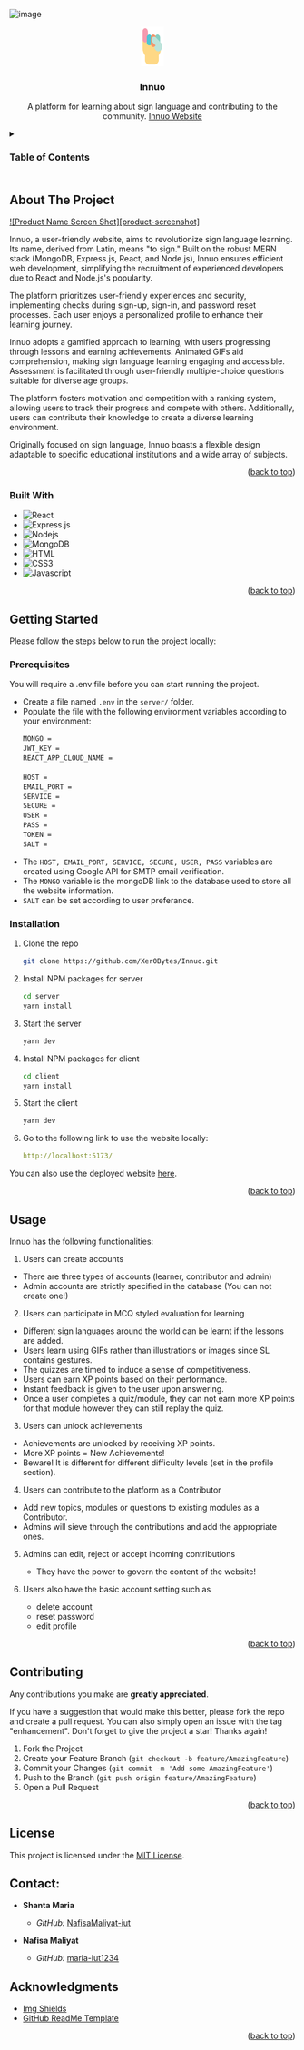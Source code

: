 ![image](https://github.com/Xer0Bytes/Innuo/assets/95132675/0dc4247f-0347-4f72-8c05-79d241e4cb0d)<!-- PROJECT LOGO -->
<br />
<div align="center">
  <a href="https://github.com/Xer0Bytes/Innuo">
    <img src="client/src/assets/favicon.ico" alt="Logo" width="40" height="70">
  </a>

  <h3 align="center">Innuo</h3>

  <p align="center">
    A platform for learning about sign language and contributing to the community.
    <a href="https://innuo.netlify.app/">Innuo Website</a>
  </p>
</div>



<!-- TABLE OF CONTENTS -->
<details>
  <summary><h3>Table of Contents<h3></summary>
  <ol>
    <li>
      <a href="#about-the-project">About The Project</a>
      <ul>
        <li><a href="#built-with">Built With</a></li>
      </ul>
    </li>
    <li>
      <a href="#getting-started">Getting Started</a>
      <ul>
        <li><a href="#prerequisites">Prerequisites</a></li>
        <li><a href="#installation">Installation</a></li>
      </ul>
    </li>
    <li><a href="#usage">Usage</a></li>
    <li><a href="#contributing">Contributing</a></li>
    <li><a href="#license">License</a></li>
    <li><a href="#contact">Contact</a></li>
    <li><a href="#acknowledgments">Acknowledgments</a></li>
  </ol>
</details>



<!-- ABOUT THE PROJECT -->
## About The Project

[![Product Name Screen Shot][product-screenshot]](https://media.licdn.com/dms/image/D562DAQHFsz7P9eQbLQ/profile-treasury-image-shrink_800_800/0/1710615450548?e=1711915200&v=beta&t=UudD9DoLaA8FZpbkHS5uGxKtVBe-0ROPMaEjmnepbdg)

Innuo, a user-friendly website, aims to revolutionize sign language learning. Its name, derived from Latin, means "to sign." Built on the robust MERN stack (MongoDB, Express.js, React, and Node.js), Innuo ensures efficient web development, simplifying the recruitment of experienced developers due to React and Node.js's popularity.

The platform prioritizes user-friendly experiences and security, implementing checks during sign-up, sign-in, and password reset processes. Each user enjoys a personalized profile to enhance their learning journey.

Innuo adopts a gamified approach to learning, with users progressing through lessons and earning achievements. Animated GIFs aid comprehension, making sign language learning engaging and accessible. Assessment is facilitated through user-friendly multiple-choice questions suitable for diverse age groups.

The platform fosters motivation and competition with a ranking system, allowing users to track their progress and compete with others. Additionally, users can contribute their knowledge to create a diverse learning environment.

Originally focused on sign language, Innuo boasts a flexible design adaptable to specific educational institutions and a wide array of subjects.

<p align="right">(<a href="#readme-top">back to top</a>)</p>



### Built With

* ![React](https://img.shields.io/badge/-React-61DBFB?style=for-the-badge&labelColor=black&logo=react&logoColor=61DBFB)
* ![Express.js](https://img.shields.io/badge/Express.js-122658?style=for-the-badge&logo=express&logoColor=white)
* ![Nodejs](https://img.shields.io/badge/Nodejs-3C873A?style=for-the-badge&labelColor=black&logo=node.js&logoColor=3C873A)
* ![MongoDB](https://img.shields.io/badge/MongoDB-4EA94B?style=for-the-badge&logo=mongodb&logoColor=white)
* ![HTML](https://img.shields.io/badge/HTML5-E34F26?style=for-the-badge&logo=html5&logoColor=white)
* ![CSS3](https://img.shields.io/badge/CSS3-1572B6?style=for-the-badge&logo=css3&logoColor=white)
* ![Javascript](https://img.shields.io/badge/JavaScript-F7DF1E?style=for-the-badge&logo=javascript&logoColor=black)

<p align="right">(<a href="#readme-top">back to top</a>)</p>



<!-- GETTING STARTED -->
## Getting Started

Please follow the steps below to run the project locally:

### Prerequisites

You will require a .env file before you can start running the project.
* Create a file named `.env` in the `server/` folder.
* Populate the file with the following environment variables according to your environment:
  ```sh
  MONGO =
  JWT_KEY =
  REACT_APP_CLOUD_NAME =

  HOST =
  EMAIL_PORT =
  SERVICE =
  SECURE =
  USER =
  PASS =
  TOKEN =
  SALT =
  ```
* The `HOST, EMAIL_PORT, SERVICE, SECURE, USER, PASS` variables are created using Google API for SMTP email verification.
* The `MONGO` variable is the mongoDB link to the database used to store all the website information.
* `SALT` can be set according to user preferance.

### Installation

1. Clone the repo
   ```sh
   git clone https://github.com/Xer0Bytes/Innuo.git
   ```
3. Install NPM packages for server
   ```bash
   cd server
   yarn install
   ```
4. Start the server
   ```bash
   yarn dev
   ```
5. Install NPM packages for client
   ```bash
   cd client
   yarn install
   ```
6. Start the client
   ```bash
   yarn dev
   ```
7. Go to the following link to use the website locally:
   ```yaml
   http://localhost:5173/
   ```

You can also use the deployed website [here](https://innuo.netlify.app/).

<p align="right">(<a href="#readme-top">back to top</a>)</p>



<!-- USAGE EXAMPLES -->
## Usage

Innuo has the following functionalities:

1. Users can create accounts
  - There are three types of accounts (learner, contributor and admin)
  - Admin accounts are strictly specified in the database (You can not create one!)

2. Users can participate in MCQ styled evaluation for learning
  - Different sign languages around the world can be learnt if the lessons are added.
  - Users learn using GIFs rather than illustrations or images since SL contains gestures.
  - The quizzes are timed to induce a sense of competitiveness.
  - Users can earn XP points based on their performance.
  - Instant feedback is given to the user upon answering.
  - Once a user completes a quiz/module, they can not earn more XP points for that module however they can still replay the quiz.
 
3. Users can unlock achievements
  - Achievements are unlocked by receiving XP points.
  - More XP points = New Achievements!
  - Beware! It is different for different difficulty levels (set in the profile section).

4. Users can contribute to the platform as a Contributor
  - Add new topics, modules or questions to existing modules as a Contributor.
  - Admins will sieve through the contributions and add the appropriate ones.

5. Admins can edit, reject or accept incoming contributions
   - They have the power to govern the content of the website!

6. Users also have the basic account setting such as
   - delete account
   - reset password
   - edit profile
   

<p align="right">(<a href="#readme-top">back to top</a>)</p>


<!-- CONTRIBUTING -->
## Contributing

Any contributions you make are **greatly appreciated**.

If you have a suggestion that would make this better, please fork the repo and create a pull request. You can also simply open an issue with the tag "enhancement".
Don't forget to give the project a star! Thanks again!

1. Fork the Project
2. Create your Feature Branch (`git checkout -b feature/AmazingFeature`)
3. Commit your Changes (`git commit -m 'Add some AmazingFeature'`)
4. Push to the Branch (`git push origin feature/AmazingFeature`)
5. Open a Pull Request

<p align="right">(<a href="#readme-top">back to top</a>)</p>


<!-- LICENSE -->
## License

This project is licensed under the [MIT License](LICENSE).

<!-- CONTACTS -->
## Contact:

- **Shanta Maria**
  - *GitHub:* [NafisaMaliyat-iut](https://github.com/NafisaMaliyat-iut)

- **Nafisa Maliyat**
  - *GitHub:* [maria-iut1234](https://github.com/maria-iut1234)



<!-- ACKNOWLEDGMENTS -->
## Acknowledgments

* [Img Shields](https://shields.io)
* [GitHub ReadMe Template](https://github.com/othneildrew/Best-README-Template/tree/master)

<p align="right">(<a href="#readme-top">back to top</a>)</p>
